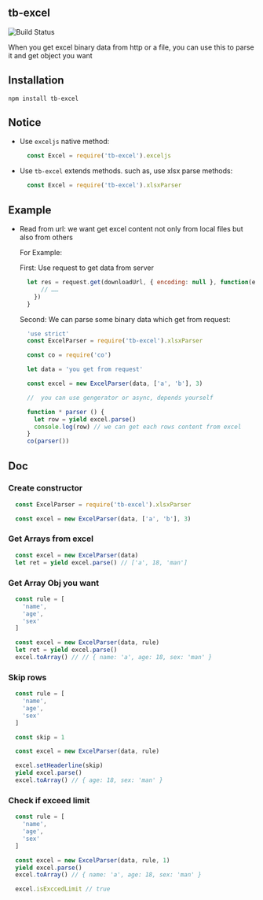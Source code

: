 ## tb-excel

![Build Status](https://travis-ci.org/weizainiunai/tb-excel.svg?branch=master)

When you get excel binary data from http or a file, you can use this to parse it and get  object you want

## Installation

```shell
npm install tb-excel
```

## Notice

- Use `exceljs` native method:

  ```javascript
    const Excel = require('tb-excel').exceljs
  ```
- Use `tb-excel` extends methods. such as, use xlsx parse methods:

  ```javascript
    const Excel = require('tb-excel').xlsxParser
  ```

## Example

- Read from url: we want get excel content not only from local files but also from others

  For Example: 

  First: Use request to get data from server

    ```javascript
      let res = request.get(downloadUrl, { encoding: null }, function(error, response, body) {
          // ……
        })
      }
    ```

  Second: We can parse some binary data which get from request: 

    ```javascript
      'use strict'
      const ExcelParser = require('tb-excel').xlsxParser

      const co = require('co')

      let data = 'you get from request'

      const excel = new ExcelParser(data, ['a', 'b'], 3)

      //  you can use gengerator or async, depends yourself

      function * parser () {
        let row = yield excel.parse()
        console.log(row) // we can get each rows content from excel
      }
      co(parser())
    ```

## Doc

### Create constructor

```javascript
  const ExcelParser = require('tb-excel').xlsxParser

  const excel = new ExcelParser(data, ['a', 'b'], 3)
```

### Get Arrays from excel

```javascript
  const excel = new ExcelParser(data)
  let ret = yield excel.parse() // ['a', 18, 'man']
```

### Get Array Obj you want

```javascript
  const rule = [
    'name',
    'age',
    'sex'
  ]

  const excel = new ExcelParser(data, rule)
  let ret = yield excel.parse()
  excel.toArray() // // { name: 'a', age: 18, sex: 'man' }
```

### Skip rows

```javascript
  const rule = [
    'name',
    'age',
    'sex'
  ]

  const skip = 1

  const excel = new ExcelParser(data, rule)

  excel.setHeaderline(skip)
  yield excel.parse()
  excel.toArray() // { age: 18, sex: 'man' }
```

### Check if exceed limit

```javascript
  const rule = [
    'name',
    'age',
    'sex'
  ]

  const excel = new ExcelParser(data, rule, 1)
  yield excel.parse()
  excel.toArray() // { name: 'a', age: 18, sex: 'man' }

  excel.isExccedLimit // true
```
